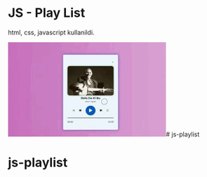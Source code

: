 <h1> JS - Play List </h1>

<p>html, css, javascript kullanildi.</p>

<img src="assets/WhatsApp GIF 2024-04-01 at 17.12.51.gif"/># js-playlist
# js-playlist

